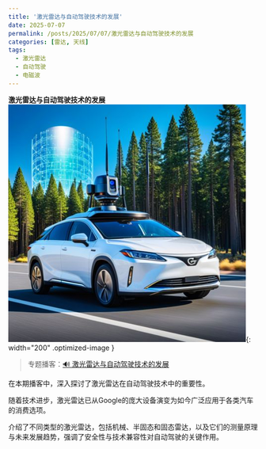 ```yaml
---
title: '激光雷达与自动驾驶技术的发展'
date: 2025-07-07
permalink: /posts/2025/07/07/激光雷达与自动驾驶技术的发展
categories: [雷达, 天线]
tags:
  - 激光雷达
  - 自动驾驶
  - 电磁波 
---
```


**激光雷达与自动驾驶技术的发展**  
![雷达](/images/posts/激光雷达.jpeg){: width="200" .optimized-image }


> 专题播客：[🔊 激光雷达与自动驾驶技术的发展](https://monica.im/ai-podcast/share?id=98bbd604-83fb-42ae-83a5-fa9ea13c6d32)

在本期播客中，深入探讨了激光雷达在自动驾驶技术中的重要性。

随着技术进步，激光雷达已从Google的庞大设备演变为如今广泛应用于各类汽车的消费选项。

介绍了不同类型的激光雷达，包括机械、半固态和固态雷达，以及它们的测量原理与未来发展趋势，强调了安全性与技术兼容性对自动驾驶的关键作用。